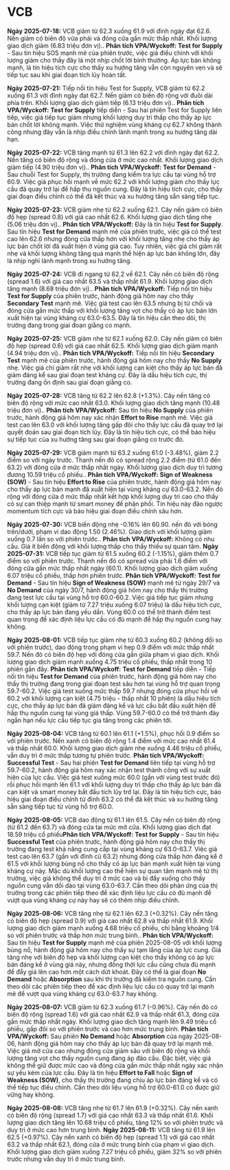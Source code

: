 # VCB


**Ngày 2025-07-18:** VCB giảm từ 62.3 xuống 61.9 với đỉnh ngày đạt 62.6. Nến giảm có biên độ vừa phải và đóng cửa gần mức thấp nhất. Khối lượng giao dịch giảm (6.83 triệu đơn vị).. **Phân tích VPA/Wyckoff:** **Test for Supply** - Sau tín hiệu SOS mạnh mẽ của phiên trước, việc giá điều chỉnh với khối lượng giảm cho thấy đây là một nhịp chốt lời bình thường. Áp lực bán không mạnh, là tín hiệu tích cực cho thấy xu hướng tăng vẫn còn nguyên vẹn và sẽ tiếp tục sau khi giai đoạn tích lũy hoàn tất.

**Ngày 2025-07-21:** Tiếp nối tín hiệu Test for Supply, VCB giảm từ 62.2 xuống 61.3 với đỉnh ngày đạt 62.7. Nến giảm có biên độ rộng với đuôi dài phía trên. Khối lượng giao dịch giảm tiếp (6.13 triệu đơn vị).. **Phân tích VPA/Wyckoff:** **Test for Supply** tiếp diễn - Sau hai phiên Test for Supply liên tiếp, việc giá tiếp tục giảm nhưng khối lượng duy trì thấp cho thấy áp lực bán chốt lời không mạnh. Việc thử nghiệm vùng kháng cự 62.7 không thành công nhưng đây vẫn là nhịp điều chỉnh lành mạnh trong xu hướng tăng dài hạn.

**Ngày 2025-07-22:** VCB tăng mạnh từ 61.3 lên 62.2 với đỉnh ngày đạt 62.2. Nến tăng có biên độ rộng và đóng cửa ở mức cao nhất. Khối lượng giao dịch giảm tiếp (4.90 triệu đơn vị).. **Phân tích VPA/Wyckoff:** **Test for Demand** - Sau chuỗi Test for Supply, thị trường đang kiểm tra lực cầu tại vùng hỗ trợ 60.9. Việc giá phục hồi mạnh về mức 62.2 với khối lượng giảm cho thấy lực cầu đã quay trở lại để hấp thụ nguồn cung. Đây là tín hiệu tích cực, cho thấy giai đoạn điều chỉnh có thể đã kết thúc và xu hướng tăng sẵn sàng tiếp tục.

**Ngày 2025-07-23:** VCB giảm nhẹ từ 62.2 xuống 62.1. Cây nến giảm có biên độ hẹp (spread 0.8) với giá cao nhất 62.6. Khối lượng giao dịch tăng nhẹ (5.06 triệu đơn vị).. **Phân tích VPA/Wyckoff:** Đây là tín hiệu **Test for Supply**. Sau tín hiệu **Test for Demand** mạnh mẽ của phiên trước, việc giá có thể test cao lên 62.6 nhưng đóng cửa thấp hơn với khối lượng tăng nhẹ cho thấy áp lực bán chốt lời đã xuất hiện ở vùng giá cao. Tuy nhiên, việc giá chỉ giảm rất nhẹ và khối lượng không tăng quá mạnh thể hiện áp lực bán không lớn, đây là nhịp nghỉ lành mạnh trong xu hướng tăng.

**Ngày 2025-07-24:** VCB đi ngang từ 62.2 về 62.1. Cây nến có biên độ rộng (spread 1.6) với giá cao nhất 63.5 và thấp nhất 61.9. Khối lượng giao dịch tăng mạnh (8.68 triệu đơn vị).. **Phân tích VPA/Wyckoff:** Tiếp nối tín hiệu **Test for Supply** của phiên trước, hành động giá hôm nay cho thấy **Secondary Test** mạnh mẽ. Việc giá test cao lên 63.5 nhưng bị từ chối và đóng cửa gần mức thấp với khối lượng tăng vọt cho thấy có áp lực bán lớn xuất hiện tại vùng kháng cự 63.0-63.5. Đây là tín hiệu cần theo dõi, thị trường đang trong giai đoạn giằng co mạnh.

**Ngày 2025-07-25:** VCB giảm nhẹ từ 62.1 xuống 62.0. Cây nến giảm có biên độ hẹp (spread 0.6) với giá cao nhất 62.5. Khối lượng giao dịch giảm mạnh (4.94 triệu đơn vị).. **Phân tích VPA/Wyckoff:** Tiếp nối tín hiệu **Secondary Test** mạnh mẽ của phiên trước, hành động giá hôm nay cho thấy **No Supply** nhẹ. Việc giá chỉ giảm rất nhẹ với khối lượng cạn kiệt cho thấy áp lực bán đã giảm đáng kể sau giai đoạn test kháng cự. Đây là dấu hiệu tích cực, thị trường đang ổn định sau giai đoạn giằng co.

**Ngày 2025-07-28:** VCB tăng từ 62.2 lên 62.8 (+1.3%). Cây nến tăng có biên độ rộng với mức cao nhất 63.0. Khối lượng giao dịch tăng mạnh (10.48 triệu đơn vị).. **Phân tích VPA/Wyckoff:** Sau tín hiệu **No Supply** của phiên trước, hành động giá hôm nay xác nhận **Effort to Rise** mạnh mẽ. Việc giá test cao lên 63.0 với khối lượng tăng gấp đôi cho thấy lực cầu đã quay trở lại quyết đoán sau giai đoạn tích lũy. Đây là tín hiệu tích cực, có thể báo hiệu sự tiếp tục của xu hướng tăng sau giai đoạn giằng co trước đó.

**Ngày 2025-07-29:** VCB giảm mạnh từ 63.2 xuống 61.0 (-3.48%), giảm 2.2 điểm so với ngày trước. Thanh nến đỏ có spread rộng 2.2 điểm (từ 61.0 đến 63.2) với đóng cửa ở mức thấp nhất ngày. Khối lượng giao dịch duy trì tương đương 10.59 triệu cổ phiếu.. **Phân tích VPA/Wyckoff:** **Sign of Weakness (SOW)** - Sau tín hiệu **Effort to Rise** của phiên trước, hành động giá hôm nay cho thấy áp lực bán mạnh đã xuất hiện tại vùng kháng cự 63.0-63.2. Nến đỏ rộng với đóng cửa ở mức thấp nhất kết hợp khối lượng duy trì cao cho thấy có sự can thiệp mạnh từ smart money để phân phối. Tín hiệu này đảo ngược momentum tích cực và báo hiệu giai đoạn điều chỉnh sâu hơn.

**Ngày 2025-07-30:** VCB biến động nhẹ -0.16% lên 60.90. nến đỏ với bóng trên/dưới, phạm vi dao động 1.50 (2.46%). Giao dịch với khối lượng giảm xuống 0.7 lần so với phiên trước.. **Phân tích VPA/Wyckoff:** Không có nhu cầu. Giá ít biến động với khối lượng thấp cho thấy thiếu sự quan tâm.
**Ngày 2025-07-31:** VCB tiếp tục giảm từ 61.5 xuống 60.2 (-1.15%), giảm thêm 0.7 điểm so với phiên trước. Thanh nến đỏ có spread vừa phải 1.6 điểm với đóng cửa gần mức thấp nhất ngày (60.1). Khối lượng giao dịch giảm xuống 6.07 triệu cổ phiếu, thấp hơn phiên trước. **Phân tích VPA/Wyckoff:** **Test for Demand** - Sau tín hiệu **Sign of Weakness (SOW)** mạnh mẽ từ ngày 29/7 và **No Demand** của ngày 30/7, hành động giá hôm nay cho thấy thị trường đang test lực cầu tại vùng hỗ trợ 60.0-60.2. Việc giá tiếp tục giảm nhưng khối lượng cạn kiệt (giảm từ 7.27 triệu xuống 6.07 triệu) là dấu hiệu tích cực, cho thấy áp lực bán đang yếu dần. Vùng 60.0 có thể trở thành điểm test quan trọng để xác định liệu lực cầu có đủ mạnh để hấp thụ nguồn cung hay không.

**Ngày 2025-08-01:** VCB tiếp tục giảm nhẹ từ 60.3 xuống 60.2 (không đổi so với phiên trước), dao động trong phạm vi hẹp 0.9 điểm với mức thấp nhất 59.7. Nến đỏ có biên độ hẹp với đóng cửa gần giữa phạm vi giao dịch. Khối lượng giao dịch giảm mạnh xuống 4.75 triệu cổ phiếu, thấp nhất trong 10 phiên gần đây. **Phân tích VPA/Wyckoff:** **Test for Demand** tiếp diễn - Tiếp nối tín hiệu **Test for Demand** của phiên trước, hành động giá hôm nay cho thấy thị trường đang trong giai đoạn test sâu hơn tại vùng hỗ trợ quan trọng 59.7-60.2. Việc giá test xuống mức thấp 59.7 nhưng đóng cửa phục hồi về 60.2 với khối lượng cạn kiệt (4.75 triệu - thấp nhất 10 phiên) là dấu hiệu tích cực, cho thấy áp lực bán đã giảm đáng kể và lực cầu bắt đầu xuất hiện để hấp thụ nguồn cung tại vùng giá thấp. Vùng 59.7-60.0 có thể trở thành đáy ngắn hạn nếu lực cầu tiếp tục gia tăng trong các phiên tới.

**Ngày 2025-08-04:** VCB tăng từ 60.1 lên 61.1 (+1.5%), phục hồi 0.9 điểm so với phiên trước. Nến xanh có biên độ rộng 1.4 điểm với mức cao nhất 61.4 và thấp nhất 60.0. Khối lượng giao dịch giảm nhẹ xuống 4.46 triệu cổ phiếu, vẫn duy trì ở mức thấp tương tự phiên trước. **Phân tích VPA/Wyckoff:** **Successful Test** - Sau hai phiên **Test for Demand** liên tiếp tại vùng hỗ trợ 59.7-60.2, hành động giá hôm nay xác nhận test thành công với sự xuất hiện của lực cầu. Việc giá test xuống mức 60.0 (gần với vùng test trước đó) rồi phục hồi mạnh lên 61.1 với khối lượng duy trì thấp cho thấy áp lực bán đã cạn kiệt và smart money bắt đầu tích lũy trở lại. Đây là tín hiệu tích cực, báo hiệu giai đoạn điều chỉnh từ đỉnh 63.2 có thể đã kết thúc và xu hướng tăng sẵn sàng tiếp tục từ vùng hỗ trợ 60.0.

**Ngày 2025-08-05:** VCB dao động từ 61.1 lên 61.5. Cây nến có biên độ rộng (từ 61.2 đến 63.7) và đóng cửa tại mức mở cửa. Khối lượng giao dịch đạt 18.59 triệu cổ phiếu**Phân tích VPA/Wyckoff:** **Test for Supply** - Sau tín hiệu **Successful Test** của phiên trước, hành động giá hôm nay cho thấy thị trường đang test khả năng cung cấp tại vùng kháng cự 63.0-63.7. Việc giá test cao lên 63.7 (gần với đỉnh cũ 63.2) nhưng đóng cửa thấp hơn đáng kể ở 61.5 với khối lượng bùng nổ cho thấy có áp lực bán mạnh xuất hiện tại vùng kháng cự này. Mặc dù khối lượng cao thể hiện sự quan tâm mạnh mẽ từ thị trường, việc giá không thể duy trì ở mức cao và bị đẩy xuống cho thấy nguồn cung vẫn dồi dào tại vùng 63.0-63.7. Cần theo dõi phản ứng của thị trường trong các phiên tiếp theo để xác định liệu lực cầu có đủ mạnh để vượt qua vùng kháng cự này hay sẽ có thêm nhịp điều chỉnh.

**Ngày 2025-08-06:** VCB tăng nhẹ từ 62.1 lên 62.3 (+0.32%). Cây nến tăng có biên độ hẹp (spread 0.9) với giá cao nhất 62.8 và thấp nhất 61.9. Khối lượng giao dịch giảm mạnh xuống 4.68 triệu cổ phiếu, chỉ bằng khoảng 1/4 so với phiên trước và thấp hơn mức trung bình.. **Phân tích VPA/Wyckoff:** Sau tín hiệu **Test for Supply** mạnh mẽ của phiên 2025-08-05 với khối lượng bùng nổ, hành động giá hôm nay cho thấy sự tạm lắng của áp lực cung. Giá tăng nhẹ với biên độ hẹp và khối lượng cạn kiệt cho thấy không có áp lực bán đáng kể ở vùng giá này, nhưng đồng thời lực cầu cũng chưa đủ mạnh để đẩy giá lên cao hơn một cách dứt khoát. Đây có thể là giai đoạn **No Demand** hoặc **Absorption** sau khi thị trường đã kiểm tra nguồn cung. Cần theo dõi các phiên tiếp theo để xác định liệu lực cầu có quay trở lại mạnh mẽ để vượt qua vùng kháng cự 63.0-63.7 hay không.

**Ngày 2025-08-07:** VCB giảm từ 62.3 xuống 61.7 (-0.96%). Cây nến đỏ có biên độ rộng (spread 1.6) với giá cao nhất 62.9 và thấp nhất 61.3, đóng cửa gần mức thấp nhất ngày. Khối lượng giao dịch tăng mạnh lên 9.49 triệu cổ phiếu, gấp đôi so với phiên trước và cao hơn mức trung bình. **Phân tích VPA/Wyckoff:** Sau phiên **No Demand** hoặc **Absorption** của ngày 2025-08-06, hành động giá hôm nay cho thấy áp lực bán đã quay trở lại mạnh mẽ. Việc giá mở cửa cao nhưng đóng cửa giảm sâu với biên độ rộng và khối lượng tăng vọt cho thấy nguồn cung đang áp đảo cầu. Đặc biệt, việc giá không thể giữ được mức cao và đóng cửa gần mức thấp nhất ngày xác nhận sự yếu kém của lực cầu. Đây là tín hiệu **Effort to Fall** hoặc **Sign of Weakness (SOW)**, cho thấy thị trường đang chịu áp lực bán đáng kể và có thể tiếp tục điều chỉnh. Cần theo dõi liệu vùng hỗ trợ 60.0-61.0 có được giữ vững hay không.

**Ngày 2025-08-08:** VCB tăng nhẹ từ 61.7 lên 61.9 (+0.32%). Cây nến xanh có biên độ rộng (spread 1.7) với giá cao nhất 63.3 và thấp nhất 61.6. Khối lượng giao dịch tăng lên 10.68 triệu cổ phiếu, tăng 12% so với phiên trước và duy trì ở mức cao hơn trung bình.
**Ngày 2025-08-11:** VCB tăng từ 61.9 lên 62.5 (+0.97%). Cây nến xanh có biên độ hẹp (spread 1.1) với giá cao nhất 63.2 và thấp nhất 62.1, đóng cửa ở mức trung bình của phạm vi giao dịch. Khối lượng giao dịch giảm xuống 7.27 triệu cổ phiếu, giảm 32% so với phiên trước nhưng vẫn duy trì ở mức trung bình.
